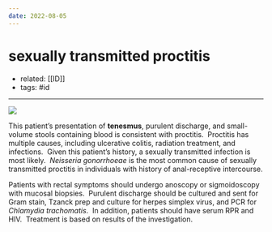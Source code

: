 ```yaml
---
date: 2022-08-05
---
```


# sexually transmitted proctitis

- related: [[ID]]
- tags: #id
---

![](https://photos.thisispiggy.com/file/wikiFiles/20220805204250.png)

This patient’s presentation of **tenesmus**, purulent discharge, and small-volume stools containing blood is consistent with proctitis.  Proctitis has multiple causes, including ulcerative colitis, radiation treatment, and infections.  Given this patient’s history, a sexually transmitted infection is most likely.  _Neisseria gonorrhoeae_ is the most common cause of sexually transmitted proctitis in individuals with history of anal-receptive intercourse.

Patients with rectal symptoms should undergo anoscopy or sigmoidoscopy with mucosal biopsies.  Purulent discharge should be cultured and sent for Gram stain, Tzanck prep and culture for herpes simplex virus, and PCR for _Chlamydia trachomatis_.  In addition, patients should have serum RPR and HIV.  Treatment is based on results of the investigation.
